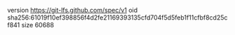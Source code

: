 version https://git-lfs.github.com/spec/v1
oid sha256:61019f10ef398856f4d2fe21169393135cfd704f5d5feb1f11cfbf8cd25cf841
size 60688

